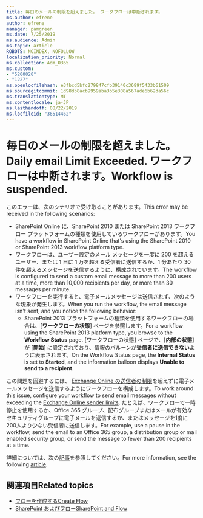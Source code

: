 ```yaml
---
title: 毎日のメールの制限を超えました。 ワークフローは中断されます。
ms.author: efrene
author: efrene
manager: pamgreen
ms.date: 7/25/2019
ms.audience: Admin
ms.topic: article
ROBOTS: NOINDEX, NOFOLLOW
localization_priority: Normal
ms.collection: Adm_O365
ms.custom:
- "5200020"
- "1227"
ms.openlocfilehash: e3fbcd5bfc279847cfb39140c3689f5433b61509
ms.sourcegitcommit: 1d98db8acb9959aba3b5e308a567ade6b62da56c
ms.translationtype: MT
ms.contentlocale: ja-JP
ms.lasthandoff: 08/22/2019
ms.locfileid: "36514462"
---
```

# <a name="daily-email-limit-exceeded-workflow-is-suspended"></a><span data-ttu-id="1895a-103">毎日のメールの制限を超えました。</span><span class="sxs-lookup"><span data-stu-id="1895a-103">Daily email Limit Exceeded.</span></span> <span data-ttu-id="1895a-104">ワークフローは中断されます。</span><span class="sxs-lookup"><span data-stu-id="1895a-104">Workflow is suspended.</span></span>

<span data-ttu-id="1895a-105">このエラーは、次のシナリオで受け取ることがあります。</span><span class="sxs-lookup"><span data-stu-id="1895a-105">This error may be received in the following scenarios:</span></span>

- <span data-ttu-id="1895a-106">SharePoint Online に、SharePoint 2010 または SharePoint 2013 ワークフロー プラットフォームの種類を使用しているワークフローがあります。</span><span class="sxs-lookup"><span data-stu-id="1895a-106">You have a workflow in SharePoint Online that's using the SharePoint 2010 or SharePoint 2013 workflow platform type.</span></span>
- <span data-ttu-id="1895a-107">ワークフローは、ユーザー設定のメール メッセージを一度に 200 を超えるユーザー、または 1 日に 1 万を超える受信者に送信するか、1 分あたり 30 件を超えるメッセージを送信するように、構成されています。</span><span class="sxs-lookup"><span data-stu-id="1895a-107">The workflow is configured to send a custom email message to more than 200 users at a time, more than 10,000 recipients per day, or more than 30 messages per minute.</span></span>
- <span data-ttu-id="1895a-108">ワークフローを実行すると、電子メールメッセージは送信されず、次のような現象が発生します。</span><span class="sxs-lookup"><span data-stu-id="1895a-108">When you run the workflow, the email message isn't sent, and you notice the following behavior:</span></span>
    - <span data-ttu-id="1895a-109">SharePoint 2013 プラットフォームの種類を使用するワークフローの場合は、[**ワークフローの状態**] ページを参照します。</span><span class="sxs-lookup"><span data-stu-id="1895a-109">For a workflow using the SharePoint 2013 platform type, you browse to the **Workflow Status** page.</span></span> <span data-ttu-id="1895a-110">[ワークフローの状態] ページで、[**内部の状態**] が [**開始**] に設定されており、情報のバルーンが**受信者に送信できない**ように表示されます。</span><span class="sxs-lookup"><span data-stu-id="1895a-110">On the Workflow Status page, the **Internal Status** is set to **Started**, and the information balloon displays **Unable to send to a recipient**.</span></span>

<span data-ttu-id="1895a-111">この問題を回避するには、 [Exchange Online の送信者の制限](https://docs.microsoft.com/office365/servicedescriptions/exchange-online-service-description/exchange-online-limits#recipientlimits)を超えずに電子メールメッセージを送信するようにワークフローを構成します。</span><span class="sxs-lookup"><span data-stu-id="1895a-111">To work around this issue, configure your workflow to send email messages without exceeding the [Exchange Online sender limits](https://docs.microsoft.com/office365/servicedescriptions/exchange-online-service-description/exchange-online-limits#recipientlimits).</span></span> <span data-ttu-id="1895a-112">たとえば、ワークフローで一時停止を使用するか、Office 365 グループ、配布グループまたはメールが有効なセキュリティグループに電子メールを送信するか、またはメッセージを1度に200人より少ない受信者に送信します。</span><span class="sxs-lookup"><span data-stu-id="1895a-112">For example, use a pause in the workflow, send the email to an Office 365 group, a distribution group or mail enabled security group, or send the message to fewer than 200 recipients at a time.</span></span>


<span data-ttu-id="1895a-113">詳細については、次の[記事](https://support.microsoft.com/help/3150442/daily-email-limit-has-exceeded-and-your-workflow-has-been-suspended-or)を参照してください。</span><span class="sxs-lookup"><span data-stu-id="1895a-113">For more information, see the following [article](https://support.microsoft.com/help/3150442/daily-email-limit-has-exceeded-and-your-workflow-has-been-suspended-or).</span></span>

## <a name="related-topics"></a><span data-ttu-id="1895a-114">関連項目</span><span class="sxs-lookup"><span data-stu-id="1895a-114">Related topics</span></span>
- [<span data-ttu-id="1895a-115">フローを作成する</span><span class="sxs-lookup"><span data-stu-id="1895a-115">Create Flow</span></span>](https://support.office.com/article/Create-a-flow-for-a-list-or-library-in-SharePoint-Online-or-OneDrive-for-Business-a9c3e03b-0654-46af-a254-20252e580d01) 
- [<span data-ttu-id="1895a-116">SharePoint およびフロー</span><span class="sxs-lookup"><span data-stu-id="1895a-116">SharePoint and Flow</span></span>](https://flow.microsoft.com/blog/sharepoint-and-flow/) 